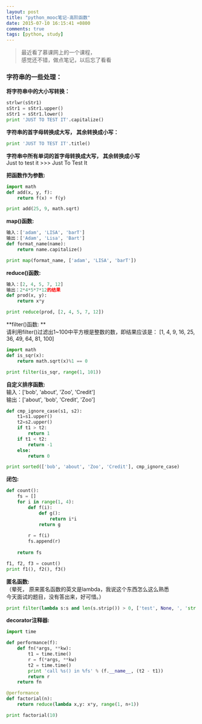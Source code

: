 ```yaml
---
layout: post
title: "python_mooc笔记-高阶函数"
date: 2015-07-10 16:15:41 +0800
comments: true
tags: [python, study]
---
```

 
> 最近看了慕课网上的一个课程，    
感觉还不错，做点笔记，以后忘了看看    

<!--more-->
   

### 字符串的一些处理：   
**将字符串中的大小写转换：**   
``` python
strlwr(sStr1)
sStr1 = sStr1.upper()
sStr1 = sStr1.lower()
print 'JUST TO TEST IT'.capitalize()
```


**字符串的首字母转换成大写， 其余转换成小写：**   
``` python
print 'JUST TO TEST IT'.title() 
```  
**字符串中所有单词的首字母转换成大写， 其余转换成小写**   
Just to test it >>> Just To Test It   


**把函数作为参数:**   
``` python
import math
def add(x, y, f):
    return f(x) + f(y)

print add(25, 9, math.sqrt)
```


**map()函数:**   
``` python
输入：['adam', 'LISA', 'barT']
输出：['Adam', 'Lisa', 'Bart']
def format_name(name):
    return name.capitalize()

print map(format_name, ['adam', 'LISA', 'barT'])
```


**reduce()函数:**   
``` python
输入：[2, 4, 5, 7, 12]
输出：2*4*5*7*12的结果
def prod(x, y):
    return x*y

print reduce(prod, [2, 4, 5, 7, 12])
```


**filter()函数: **  
请利用filter()过滤出1~100中平方根是整数的数，即结果应该是：
[1, 4, 9, 16, 25, 36, 49, 64, 81, 100]
``` python
import math
def is_sqr(x):
    return math.sqrt(x)%1 == 0

print filter(is_sqr, range(1, 101))
```


**自定义排序函数:**   
输入：['bob', 'about', 'Zoo', 'Credit']   
输出：['about', 'bob', 'Credit', 'Zoo']   
```python
def cmp_ignore_case(s1, s2):
    t1=s1.upper()
    t2=s2.upper()
    if t1 > t2:
        return 1
    if t1 < t2:
        return -1
    else:
        return 0

print sorted(['bob', 'about', 'Zoo', 'Credit'], cmp_ignore_case)
```


**闭包:**   
```python
def count():
    fs = []
    for i in range(1, 4):
        def f(i):
            def g():
                return i*i
            return g
            
        r = f(i)
        fs.append(r)
        
    return fs

f1, f2, f3 = count()
print f1(), f2(), f3()
```


**匿名函数:**   
（晕死， 原来匿名函数的英文是lambda，我说这个东西怎么这么熟悉   
今天面试的题目，没有答出来，好可惜。）    
```python
print filter(lambda s:s and len(s.strip()) > 0, ['test', None, ', 'str', '  ', 'END'])
```

**decorator注释器:**     
```python
import time

def performance(f):
    def fn(*args, **kw):
        t1 = time.time()
        r = f(*args, **kw)
        t2 = time.time()
        print 'call %s() in %fs' % (f.__name__, (t2 - t1))
        return r
    return fn

@performance
def factorial(n):
    return reduce(lambda x,y: x*y, range(1, n+1))

print factorial(10)
```
